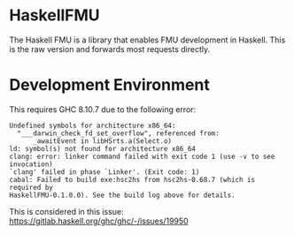 # HaskellFMU
The Haskell FMU is a library that enables FMU development in Haskell.
This is the raw version and forwards most requests directly.

# Development Environment
This requires GHC 8.10.7 due to the following error:
```
Undefined symbols for architecture x86_64:
  "___darwin_check_fd_set_overflow", referenced from:
      _awaitEvent in libHSrts.a(Select.o)
ld: symbol(s) not found for architecture x86_64
clang: error: linker command failed with exit code 1 (use -v to see invocation)
`clang' failed in phase `Linker'. (Exit code: 1)
cabal: Failed to build exe:hsc2hs from hsc2hs-0.68.7 (which is required by
HaskellFMU-0.1.0.0). See the build log above for details.
```

This is considered in this issue: https://gitlab.haskell.org/ghc/ghc/-/issues/19950
